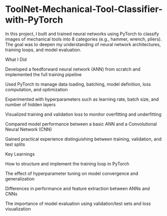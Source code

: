# ToolNet-Mechanical-Tool-Classifier-with-PyTorch
In this project, I built and trained neural networks using PyTorch to classify images of mechanical tools into 8 categories (e.g., hammer, wrench, pliers). The goal was to deepen my understanding of neural network architectures, training loops, and model evaluation.

What I Did

Developed a feedforward neural network (ANN) from scratch and implemented the full training pipeline

Used PyTorch to manage data loading, batching, model definition, loss computation, and optimization

Experimented with hyperparameters such as learning rate, batch size, and number of hidden layers

Visualized training and validation loss to monitor overfitting and underfitting

Compared model performance between a basic ANN and a Convolutional Neural Network (CNN)

Gained practical experience distinguishing between training, validation, and test splits

Key Learnings

How to structure and implement the training loop in PyTorch

The effect of hyperparameter tuning on model convergence and generalization

Differences in performance and feature extraction between ANNs and CNNs

The importance of model evaluation using validation/test sets and loss visualization
